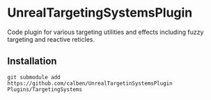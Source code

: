 # UnrealTargetingSystemsPlugin
Code plugin for various targeting utilities and effects including fuzzy targeting and reactive reticles.


## Installation

```
git submodule add https://github.com/calben/UnrealTargetinSystemsPlugin Plugins/TargetingSystems
```
